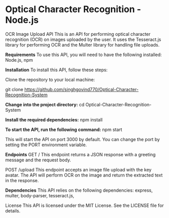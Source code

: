 # Optical Character Recognition - Node.js

OCR Image Upload API
This is an API for performing optical character recognition (OCR) on images uploaded by the user. It uses the Tesseract.js library for performing OCR and the Multer library for handling file uploads.

**Requirements**
To use this API, you will need to have the following installed:
Node.js,
npm

**Installation**
To install this API, follow these steps:

Clone the repository to your local machine:

git clone https://github.com/singhgovind770/Optical-Character-Recognition-System

**Change into the project directory:**
cd Optical-Character-Recognition-System

**Install the required dependencies:**
npm install

**To start the API, run the following command:**
npm start

This will start the API on port 3000 by default. You can change the port by setting the PORT environment variable.

**Endpoints**
GET /
This endpoint returns a JSON response with a greeting message and the request body.

POST /upload
This endpoint accepts an image file upload with the key avatar. The API will perform OCR on the image and return the extracted text in the response.

**Dependencies**
This API relies on the following dependencies:
express,
multer,
body-parser,
tesseract.js,

License
This API is licensed under the MIT License. See the LICENSE file for details.

